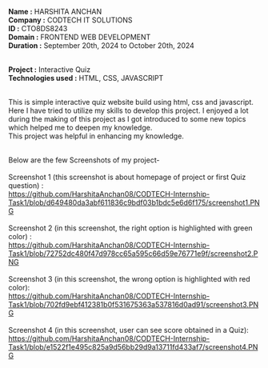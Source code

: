 **Name :** HARSHITA ANCHAN <br>
**Company :** CODTECH IT SOLUTIONS <br>
**ID :** CTO8DS8243 <br>
**Domain :** FRONTEND WEB DEVELOPMENT <br>
**Duration :** September 20th, 2024 to October 20th, 2024 <br> <br>

**Project :** Interactive Quiz <br>
**Technologies used :** HTML, CSS, JAVASCRIPT <br> <br>

This is simple interactive quiz website build using html, css and javascript. Here I have tried to utilize my skills to develop this project. I enjoyed a lot during the making of this project as I got introduced to some new topics which helped me to deepen my knowledge. <br>
This project was helpful in enhancing my knowledge. <br> <br>

Below are the few Screenshots of my project- <br> <br>
Screenshot 1 (this screenshot is about homepage of project or first Quiz question) :  <br>
https://github.com/HarshitaAnchan08/CODTECH-Internship-Task1/blob/d649480da3abf611836c9bdf03b1bdc5e6d6f175/screenshot1.PNG <br> <br>
Screenshot 2 (in this screenshot, the right option is highlighted with green color) : <br>
https://github.com/HarshitaAnchan08/CODTECH-Internship-Task1/blob/72752dc480f47d978cc65a595c66d59e76771e9f/screenshot2.PNG <br> <br>
Screenshot 3 (in this screenshot, the wrong option is highlighted with red color):  <br>
https://github.com/HarshitaAnchan08/CODTECH-Internship-Task1/blob/702fd9ebf412381b0f531675363a537816d0ad91/screenshot3.PNG <br> <br>
Screenshot 4 (in this screenshot, user can see score obtained in a Quiz): <br> 
https://github.com/HarshitaAnchan08/CODTECH-Internship-Task1/blob/e1522f1e495c825a9d56bb29d9a13711fd433af7/screenshot4.PNG <br> 

